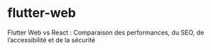 # flutter-web
Flutter Web vs React : Comparaison des performances, du SEO, de l’accessibilité et de la sécurité
